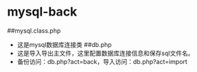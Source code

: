 # mysql-back
##mysql.class.php
* 这是mysql数据库连接类
##db.php
* 这是导入导出主文件，这里配置数据库连接信息和保存sql文件名。
* 备份访问：db.php?act=back，导入访问：db.php?act=import
